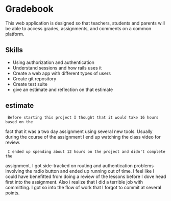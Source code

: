 # Gradebook

This web application is designed so that teachers, students and parents will be
able to access grades, assignments, and comments on a common platform.

## Skills

* Using authorization and authentication
* Understand sessions and how rails uses it
* Create a web app with different types of users
* Create git repository
* Create test suite
* give an estimate and reflection on that estimate

## estimate

     Before starting this project I thought that it would take 16 hours based on the
fact that it was a two day assignment using several new tools.  Usually during the
course of the assignment I end up watching the class video for review.

     I ended up spending about 12 hours on the project and didn't complete the
assignment.  I got side-tracked on routing and authentication problems involving
the radio button and ended up running out of time.  I feel like I could have benefitted
from doing a review of the lessons before I dove head first into the assignment.
Also i realize that I did a terrible job with committing.  I got so into the flow
of work that I forgot to commit at several points. 
